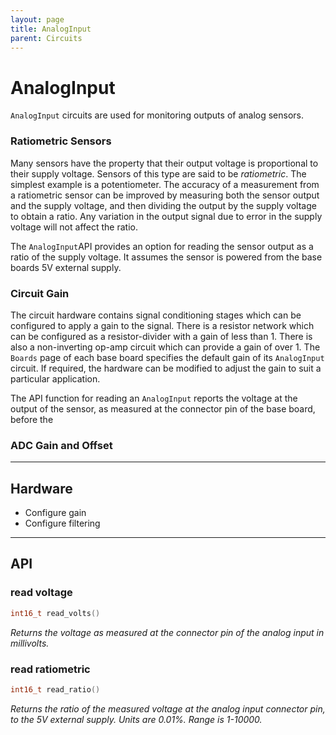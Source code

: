 ```yaml
---
layout: page
title: AnalogInput
parent: Circuits
---
```


# AnalogInput

`AnalogInput` circuits are used for monitoring outputs of analog sensors. 

### Ratiometric Sensors
Many sensors have the property that their output voltage is proportional to their supply voltage. Sensors of this type are said to be *ratiometric*. The simplest example is a potentiometer. The accuracy of a measurement from a ratiometric sensor can be improved by measuring both the sensor output and the supply voltage, and then dividing the output by the supply voltage to obtain a ratio. Any variation in the output signal due to error in the supply voltage will not affect the ratio. 

The `AnalogInput`API provides an option for reading the sensor output as a ratio of the supply voltage. It assumes the sensor is powered from the base boards 5V external supply.

### Circuit Gain
The circuit hardware contains signal conditioning stages which can be configured to apply a gain to the signal. There is a resistor network which can be configured as a resistor-divider with a gain of less than 1. There is also a non-inverting op-amp circuit which can provide a gain of over 1. The `Boards` page of each base board specifies the default gain of its `AnalogInput` circuit. If required, the hardware can be modified to adjust the gain to suit a particular application. 

The API function for reading an `AnalogInput` reports the voltage at the output of the sensor, as measured at the connector pin of the base board, before the  

### ADC Gain and Offset

---

## Hardware
* Configure gain
* Configure filtering

---

## API

### read voltage
``` cpp
int16_t read_volts()
```
*Returns the voltage as measured at the connector pin of the analog input in millivolts.*

### read ratiometric
``` cpp
int16_t read_ratio()
```
*Returns the ratio of the measured voltage at the analog input connector pin, to the 5V external supply. Units are 0.01%. Range is 1-10000.*